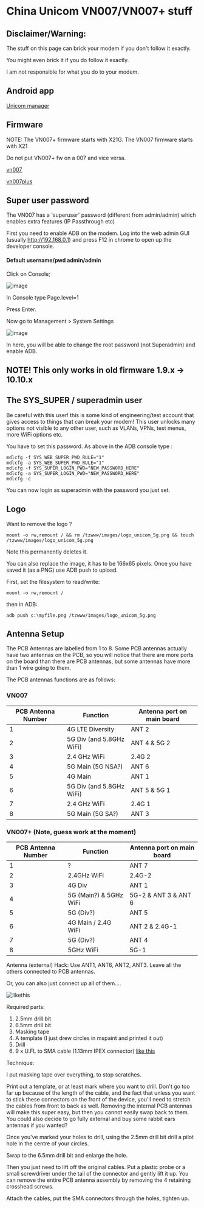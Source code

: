# China Unicom VN007/VN007+ stuff

## Disclaimer/Warning: 

The stuff on this page can brick your modem if you don't follow it exactly. 

You might even brick it if you do follow it exactly. 

I am not responsible for what you do to your modem. 


## Android app 
[Unicom manager](/android)

## Firmware 

NOTE: The VN007+ firmware starts with X21G. 
      The VN007  firmware starts with X21 

Do not put VN007+ fw on a 007 and vice versa. 

[vn007](/fw/007)

[vn007plus](/fw/plus)

## Super user password 

The VN007 has a 'superuser' password (different from admin/admin) which enables extra features (IP Passthrough etc) 

First you need to enable ADB on the modem. Log into the web admin GUI (usually http://192.168.0.1) and press F12 in chrome to open up the developer console. 
#### Default username/pwd admin/admin

Click on Console;

![image](https://user-images.githubusercontent.com/112876621/216832696-37bbcba9-adbb-45ab-afa4-0f2235d9d9e4.png)

In Console type Page.level=1

Press Enter.

Now go to Management > System Settings

![image](https://user-images.githubusercontent.com/112876621/216832799-6e33fa76-bd06-470d-b372-504cbab20775.png)

In here, you will be able to change the root password (not Superadmin) and enable ADB.

## NOTE! This only works in old firmware 1.9.x -> 10.10.x


## The SYS_SUPER / superadmin user 

Be careful with this user! this is some kind of engineering/test account that gives access to things that can break your modem!
This user unlocks many options not visible to any other user, such as VLANs, VPNs, test menus, more WiFi options etc. 

You have to set this password. As above in the ADB console type : 
```
mdlcfg -f SYS_WEB_SUPER_PWD_RULE="1"
mdlcfg -a SYS_WEB_SUPER_PWD_RULE="1"
mdlcfg -f SYS_SUPER_LOGIN_PWD="NEW_PASSWORD_HERE"
mdlcfg -a SYS_SUPER_LOGIN_PWD="NEW_PASSWORD_HERE"
mdlcfg -c
```

You can now login as superadmin with the password you just set. 

## Logo

Want to remove the logo ? 

```mount -o rw,remount / && rm /tzwww/images/logo_unicom_5g.png && touch /tzwww/images/logo_unicom_5g.png```

Note this permanently deletes it. 

You can also replace the image, it has to be 166x65 pixels. Once you have saved it (as a PNG) use ADB push to upload.

First, set the filesystem to read/write:

```mount -o rw,remount /``` 

then in ADB: 

```adb push c:\myfile.png /tzwww/images/logo_unicom_5g.png```

## Antenna Setup

The PCB Antennas are labelled from 1 to 8. Some PCB antennas actually have two antennas on the PCB, so you will notice
that there are more ports on the board than there are PCB antennas, but some antennas have more than 1 wire going to them.

The PCB antennas functions are as follows:

### VN007

| PCB Antenna Number | Function | Antenna port on main board | 
| ------------------ | -------- | -------------------------- |
| 1 |  4G LTE Diversity | ANT 2 |
| 2 |  5G Div (and 5.8GHz WiFi) | ANT 4 & 5G 2 | 
| 3 |  2.4 GHz WiFi  | 2.4G 2 | 
| 4 |  5G Main (5G NSA?) | ANT 6 | 
| 5 |  4G Main | ANT 1 |
| 6 |  5G Div (and 5.8GHz WiFi) | ANT 5 & 5G 1 | 
| 7 |  2.4 GHz WiFi | 2.4G 1 | 
| 8 |  5G Main (5G SA?) | ANT 3 |  

### VN007+  (Note, guess work at the moment)

| PCB Antenna Number | Function | Antenna port on main board | 
| ------------------ | -------- | -------------------------- |
| 1 | ? | ANT 7 |
| 2 | 2.4GHz WiFi | 2.4G-2 | 
| 3 | 4G Div  | ANT 1 | 
| 4 | 5G (Main?) & 5GHz WiFi | 5G-2 & ANT 3 & ANT 6 |
| 5 | 5G (Div?) | ANT 5 | 
| 6 | 4G Main / 2.4G WiFi|  ANT 2 & 2.4G-1  | 
| 7 | 5G (Div?) | ANT 4 | 
| 8 | 5GHz WiFi | 5G-1 | 

Antenna (external) Hack: Use ANT1, ANT6, ANT2, ANT3. Leave all the others connected to PCB antennas. 

Or, you can also just connect up all of them....

![likethis](/img/mod1.jpg)


Required parts: 

1. 2.5mm drill bit 
2. 6.5mm drill bit
3. Masking tape
4. A template (I just drew circles in mspaint and printed it out)
5. Drill
6. 9 x U.FL to SMA cable (1.13mm IPEX connector) [like this](https://www.amazon.co.uk/gp/product/B0931T2SKZ)

Technique: 

I put masking tape over everything, to stop scratches. 

Print out a template, or at least mark where you want to drill. Don't go too far up because of the length of the cable, and the fact that unless you want to stick these connectors on the front of the device, you'll need to stretch the cables from front to back as well. Removing the internal PCB antennas will make this super easy, but then you cannot easily swap back to them. You could also decide to go fully external and buy some rabbit ears antennas if you wanted? 

Once you've marked your holes to drill, using the 2.5mm drill bit drill a pilot hole in the centre of your circles. 

Swap to the 6.5mm drill bit and enlarge the hole. 

Then you just need to lift off the original cables. Put a plastic probe or a small screwdriver under the tail of the connector and gently lift it up. 
You can remove the entire PCB antenna assembly by removing the 4 retaining crosshead screws. 

Attach the cables, put the SMA connectors through the holes, tighten up. 
